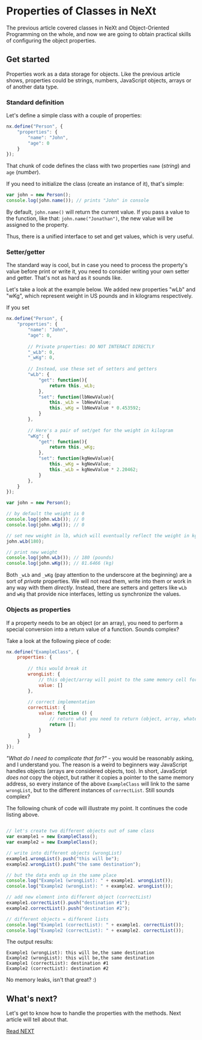 # Properties of Classes in NeXt
The previous article covered classes in NeXt and Object-Oriented Programming on the whole, and now we are going to obtain practical skills of configuring the object properties.

## Get started
Properties work as a data storage for objects. Like the previous article shows, properties could be strings, numbers, JavaScript objects, arrays or of another data type.

### Standard definition
Let's define a simple class with a couple of properties:

```JavaScript
nx.define("Person", {
	"properties": {
		"name": "John",
		"age": 0
	}
});
```

That chunk of code defines the class with two properties ```name``` (*string*) and ```age``` (*number*).

If you need to initialize the class (create an instance of it), that's simple:

```JavaScript
var john = new Person();
console.log(john.name()); // prints "John" in console
```
By default, ```john.name()``` will return the current value. If you pass a value to the function, like that: ```john.name("Jonathan")```, the new value will be assigned to the property.

Thus, there is a unified interface to set and get values, which is very useful.

### Setter/getter
The standard way is cool, but in case you need to process the property's value before print or write it, you need to consider writing your own setter and getter. That's not as hard as it sounds like.

Let's take a look at the example below. We added new properties "wLb" and "wKg", which represent weight in US pounds and in kilograms respectively. 

If you set 

```JavaScript
nx.define("Person", {
	"properties": {
		"name": "John",
		"age": 0,
		
		// Private properties: DO NOT INTERACT DIRECTLY
		"_wLb": 0,
		"_wKg": 0,
		
		// Instead, use these set of setters and getters
		"wLb": {
			"get": function(){
				return this._wLb;
			},
			"set": function(lbNewValue){
				this._wLb = lbNewValue;
				this._wKg = lbNewValue * 0.453592;
			}
		},
		
		// Here's a pair of set/get for the weight in kilogram
		"wKg": {
			"get": function(){
				return this._wKg;
			},
			"set": function(kgNewValue){
				this._wKg = kgNewValue;
				this._wLb = kgNewValue * 2.20462;
			}
		},
	}
});

var john = new Person();

// by default the weight is 0
console.log(john.wLb()); // 0
console.log(john.wKg()); // 0

// set new weight in lb, which will eventually reflect the weight in kg
john.wLb(180);

// print new weight
console.log(john.wLb()); // 180 (pounds)
console.log(john.wKg()); // 81.6466 (kg)
```

Both ```_wLb``` and ```_wKg``` (pay attention to the underscore at the beginning) are a sort of *private* properties. We will not read them, write into them or work in any way with them *directly*. Instead, there are setters and getters like ```wLb``` and ```wKg``` that provide nice interfaces, letting us synchronize the values.

### Objects as properties
If a property needs to be an object (or an array), you need to perform a special conversion into a return value of a function. Sounds complex?

Take a look at the following piece of code:

```JavaScript
nx.define("ExampleClass", {
	properties: {
	
		// this would break it
		wrongList: {
			// this object/array will point to the same memory cell for each instance of the class
			value: []
		},
		
		// correct implementation
		correctList: {
			value: function () {
				// return what you need to return (object, array, whatever...)
				return [];
			}
		}
	}
});
```
*"What do I need to complicate that for?"* - you would be reasonably asking, and I understand you. The reason is a weird to beginners way JavaScript handles objects (arrays are considered objects, too). In short, JavaScript *does not* copy the object, but rather it copies a pointer to the same memory address, so every instance of the above ```ExampleClass``` will link to the same ```wrongList```, but to the different instances of ```correctList```. Still sounds complex?

The following chunk of code will illustrate my point. It continues the code listing above. 

```JavaScript

// let's create two different objects out of same class
var example1 = new ExampleClass();
var example2 = new ExampleClass();

// write into different objects (wrongList)
example1.wrongList().push("this will be");
example2.wrongList().push("the same destination");

// but the data ends up in the same place
console.log("Example1 (wrongList): " + example1. wrongList());
console.log("Example2 (wrongList): " + example2. wrongList());

// add new element into different object (correctList)
example1.correctList().push("destination #1");
example2.correctList().push("destination #2");

// different objects = different lists
console.log("Example1 (correctList): " + example1. correctList());
console.log("Example2 (correctList): " + example2. correctList());
```

The output results:

```
Example1 (wrongList): this will be,the same destination
Example2 (wrongList): this will be,the same destination
Example1 (correctList): destination #1
Example2 (correctList): destination #2
```

No memory leaks, isn't that great? :)

## What's next?
Let's get to know how to handle the properties with the methods. Next article will tell about that.

[Read NEXT](tutorial-004-2.md)
